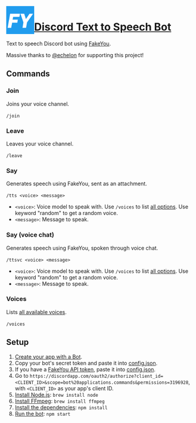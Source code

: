 <img src="./images/icon.png?raw=true" width="75" align="left">

# [Discord Text to Speech Bot](https://discordapp.com/oauth2/authorize?client_id=801286916082237441&scope=bot%20applications.commands&permissions=3196928)

Text to speech Discord bot using [FakeYou](https://fakeyou.com).

Massive thanks to [@echelon](https://github.com/echelon) for supporting this project!

## Commands

### Join

Joins your voice channel.

`/join`

### Leave

Leaves your voice channel.

`/leave`

### Say

Generates speech using FakeYou, sent as an attachment.

`/tts <voice> <message>`

- `<voice>`: Voice model to speak with. Use `/voices` to list [all options](./docs/voices.md). Use keyword "random" to get a random voice.
- `<message>`: Message to speak.

### Say (voice chat)

Generates speech using FakeYou, spoken through voice chat.

`/ttsvc <voice> <message>`

- `<voice>`: Voice model to speak with. Use `/voices` to list [all options](./docs/voices.md). Use keyword "random" to get a random voice.
- `<message>`: Message to speak.

### Voices

Lists [all available voices](./docs/voices.md).

`/voices`

## Setup

1. [Create your app with a Bot](https://discordapp.com/developers/applications/me).
2. Copy your bot's secret token and paste it into [config.json](./config.json).
3. If you have a [FakeYou API token](https://docs.fakeyou.com/#/), paste it into [config.json](./config.json).
4. Go to `https://discordapp.com/oauth2/authorize?client_id=<CLIENT_ID>&scope=bot%20applications.commands&permissions=3196928`, with `<CLIENT_ID>` as your app's client ID.
5. [Install Node.js](https://nodejs.org/en/download): `brew install node`
6. [Install FFmpeg](https://www.ffmpeg.org/download.html): `brew install ffmpeg`
7. [Install the dependencies](./package.json): `npm install`
8. [Run the bot](./ttsbot.js): `npm start`
